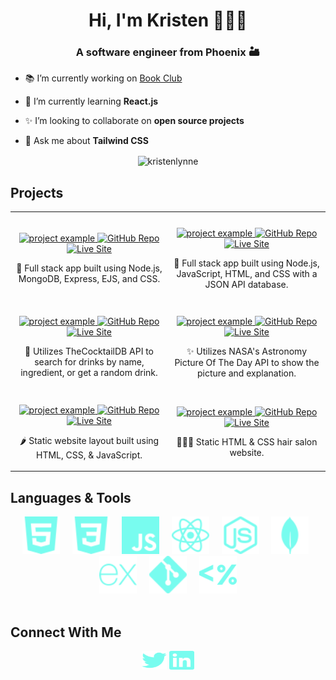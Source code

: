 <!-- <img src="https://github.com/kristenlynne/kristenlynne/blob/main/header/greenheader.png" alt="header"> -->

<h1 align="center">Hi, I'm Kristen 👩🏻‍💻</h1>
<h3 align="center">A software engineer from Phoenix 🏜️</h3>

- 📚 I’m currently working on [Book Club](https://github.com/kristenlynne/100-hours-project)

- 🌱 I’m currently learning **React.js**

- ✨ I’m looking to collaborate on **open source projects**

- 💬 Ask me about **Tailwind CSS**


<p align="center"><img align="center" src="https://github-readme-streak-stats.herokuapp.com/?user=kristenlynne&theme=dark-smoky&hide_border=true" alt="kristenlynne" /></p>

<h2 align="" color="white">Projects</h2>
<div align="center">
  <table>
      <tr>
		  <td width="50%">
          <h3 align="center"></h3>
          <p align="center">
            <a href="https://github.com/kristenlynne/korean-skincare-todo-app" target="_blank" rel="noreferrer"> <img src="https://github.com/kristenlynne/kristenlynne/blob/main/projects/skincareroutine.gif" alt="project example"/> </a>
            <span> <a href="https://github.com/kristenlynne/korean-skincare-todo-app" target="_blank" rel="noreferrer"><img src="https://img.shields.io/badge/%20-Repo-E8F3DA?style=for-the-badge&logo=GitHub&logoColor=6E7367" alt="GitHub Repo" height ="25px"></a> 
	<a href="https://shy-pink-penguin-vest.cyclic.app/" target="_blank" rel="noreferrer"><img src="https://img.shields.io/badge/%20-Live%20Site-9BC0AC?style=for-the-badge&logo" alt="Live Site" height="25px"></a></span>
            <p align="center">
              🌿 Full stack app built using Node.js, MongoDB, Express, EJS, and CSS.
            </p>
          </p>
        </td>
	<td width="50%">
		<h3 align="center"></h3>
          	<p align="center">
            	<a href="https://github.com/kristenlynne/node-team-project-1" target="_blank" rel="noreferrer"> <img src="https://github.com/kristenlynne/kristenlynne/blob/main/projects/recipefinder.gif" alt="project example"/> </a>
            <span> <a href="https://github.com/kristenlynne/node-team-project-1" target="_blank" rel="noreferrer"><img src="https://img.shields.io/badge/%20-Repo-E8F3DA?style=for-the-badge&logo=GitHub&logoColor=6E7367" alt="GitHub Repo" height ="25px"></a> 
	<a href="https://dull-gold-tadpole-hat.cyclic.app/" target="_blank" rel="noreferrer"><img src="https://img.shields.io/badge/%20-Live%20Site-9BC0AC?style=for-the-badge&logo" alt="Live Site" height="25px"></a></span>
            <p align="center">
              🥘 Full stack app built using Node.js, JavaScript, HTML, and CSS with a JSON API database.
            </p>
          </p>
	</td>
    </tr>
      <tr>
	<td width="50%">
          <h3 align="center"></h3>
          <p align="center">
            <a href="https://github.com/kristenlynne/cocktail-api" target="_blank" rel="noreferrer"> <img src="https://github.com/kristenlynne/kristenlynne/blob/main/projects/cocktaildb.gif" alt="project example"/> </a>
            <span> <a href="https://github.com/kristenlynne/cocktail-api" target="_blank" rel="noreferrer"><img src="https://img.shields.io/badge/%20-Repo-E8F3DA?style=for-the-badge&logo=GitHub&logoColor=6E7367" alt="GitHub Repo" height ="25px"></a> 
	<a href="https://bartenderrecipebook.netlify.app/" target="_blank" rel="noreferrer"><img src="https://img.shields.io/badge/%20-Live%20Site-9BC0AC?style=for-the-badge&logo" alt="Live Site" height="25px"></a></span>
            <p align="center">
              🍹 Utilizes TheCocktailDB API to search for drinks by name, ingredient, or get a random drink.
            </p>
          </p>
        </td>
      <td width="50%">
          <h3 align="center"></h3>
          <p align="center">
            <a href="" target="_blank" rel="noreferrer"> <img src="https://github.com/kristenlynne/kristenlynne/blob/main/projects/nasaapod.gif" alt="project example"/> </a>
		<span> <a href="https://github.com/kristenlynne/nasa-api" target="_blank" rel="noreferrer"><img src="https://img.shields.io/badge/%20-Repo-E8F3DA?style=for-the-badge&logo=GitHub&logoColor=6E7367" alt="GitHub Repo" height ="25px"></a> 
	<a href="https://nasa-astronomy-pod.netlify.app/" target="_blank" rel="noreferrer"><img src="https://img.shields.io/badge/%20-Live%20Site-9BC0AC?style=for-the-badge&logo" alt="Live Site" height="25px"></a></span>
            <p align="center">
              ✨ Utilizes NASA's Astronomy Picture Of The Day API to show the picture and explanation.
            </p>
          </p>
        </td>
      </tr>
      <tr>
	<td width="50%">
          <h3 align="center"></h3>
          <p align="center">
            <a href="https://github.com/kristenlynne/restaurant-layout" target="_blank" rel="noreferrer"> <img src="https://github.com/kristenlynne/kristenlynne/blob/main/projects/palomaazul.gif" alt="project example"/> </a>
		<span> <a href="https://github.com/kristenlynne/restaurant-layout" target="_blank" rel="noreferrer"><img src="https://img.shields.io/badge/%20-Repo-E8F3DA?style=for-the-badge&logo=GitHub&logoColor=6E7367" alt="GitHub Repo" height ="25px"></a> 
	<a href="https://restaurantlayout-paloma.netlify.app/" target="_blank" rel="noreferrer"><img src="https://img.shields.io/badge/%20-Live%20Site-9BC0AC?style=for-the-badge&logo" alt="Live Site" height="25px"></a></span>
            <p align="center">
              🌶️ Static website layout built using HTML, CSS, & JavaScript.
            </p>
          </p>
        </td>
      <td width="50%">
          <h3 align="center"></h3>
          <p align="center">
            <a href="https://github.com/kristenlynne/hair-salon" target="_blank" rel="noreferrer"> <img src="https://github.com/kristenlynne/kristenlynne/blob/main/projects/hairsalon.gif" alt="project example"/> </a>
		<span> <a href="https://github.com/kristenlynne/hair-salon" target="_blank" rel="noreferrer"><img src="https://img.shields.io/badge/%20-Repo-E8F3DA?style=for-the-badge&logo=GitHub&logoColor=6E7367" alt="GitHub Repo" height ="25px"></a> 
	<a href="https://statichairsalon.netlify.app/" target="_blank" rel="noreferrer"><img src="https://img.shields.io/badge/%20-Live%20Site-9BC0AC?style=for-the-badge&logo" alt="Live Site" height="25px"></a></span>
            <p align="center">
              💇🏻‍♀️ Static HTML & CSS hair salon website.
            </p>
          </p>
        </td>
      </tr>
  </table>
</div>

<h2 align="" color="white">Languages & Tools</h2>
<div align="center">
<!-- <table>
	<tr>
		<td valign="top" width="45%">
			<h3 align="center" color="white">Frontend</h3>
			<br> -->
			<div align="center" >
            	&nbsp
		<img src="https://github.com/kristenlynne/kristenlynne/blob/main/icons/html5.svg" alt="HTML5" height="60" />
		&nbsp&nbsp&nbsp
                <img src="https://github.com/kristenlynne/kristenlynne/blob/main/icons/css3.svg" alt="CSS3" height="60" />
		&nbsp&nbsp&nbsp
                <img src="https://github.com/kristenlynne/kristenlynne/blob/main/icons/javascript.svg" alt="JavaScript" height="60" />
		&nbsp&nbsp&nbsp
                <img src="https://github.com/kristenlynne/kristenlynne/blob/main/icons/react.svg" alt="React" height="60" />
		&nbsp&nbsp&nbsp
		<img  src="https://github.com/kristenlynne/kristenlynne/blob/main/icons/nodejs.svg" alt="Node.js" height="60" />
		&nbsp&nbsp&nbsp
		<img  src="https://github.com/kristenlynne/kristenlynne/blob/main/icons/mongodb.svg" alt="MongoDB" height="60" />
                &nbsp&nbsp&nbsp
                <img  src="https://github.com/kristenlynne/kristenlynne/blob/main/icons/express.svg" alt="Express" height="60" />
		&nbsp&nbsp&nbsp 
                <img  src="https://github.com/kristenlynne/kristenlynne/blob/main/icons/git.svg" alt="Git" height="60" />
		&nbsp&nbsp&nbsp
		<img  src="https://github.com/kristenlynne/kristenlynne/blob/main/icons/ejs.svg" alt="EJS" height="60" />
				<br>
				<br>	
			</div>
<!-- 		</td>
	</tr>
</table> -->
</div>

<h2 align="" color="white">Connect With Me</h2>

<p align="center">
<a href="https://twitter.com/kristencancode" target="blank"><img align="center" src="https://github.com/kristenlynne/kristenlynne/blob/main/icons/twitter.svg" alt="kristencancode" height="30" width="40" /></a>
<a href="https://linkedin.com/in/kristen-lynne" target="blank"><img align="center" src="https://github.com/kristenlynne/kristenlynne/blob/main/icons/linkedin.svg" alt="kristen-lynne" height="30" width="40" /></a>
</p>

<!-- <p><img align="left" src="https://github-readme-stats.vercel.app/api/top-langs?username=kristenlynne&show_icons=true&locale=en&layout=compact" alt="kristenlynne" /></p>

<p>&nbsp;<img align="center" src="https://github-readme-stats.vercel.app/api?username=kristenlynne&show_icons=true&locale=en" alt="kristenlynne" /></p> -->



